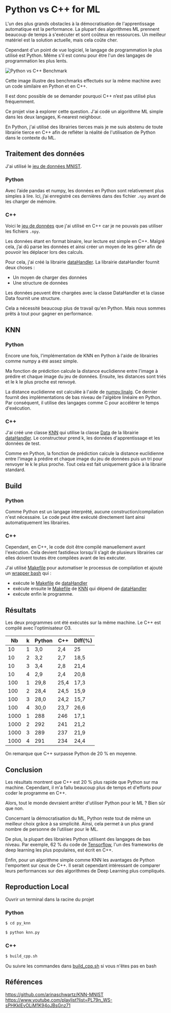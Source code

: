 # Python vs C++ for ML

L'un des plus grands obstacles à la démocratisation de l'apprentissage automatique est la performance. La plupart des algorithmes ML prennent beaucoup de temps à s'exécuter et sont coûteux en ressources.
Un meilleur matériel est la solution actuelle, mais cela coûte cher.

Cependant d'un point de vue logiciel, le langage de programmation le plus utilisé est Python. Même s'il est connu pour être l'un des langages de programmation les plus lents.

![Python vs C++ Benchmark](https://user-images.githubusercontent.com/71285263/191569304-bec1749f-ac1d-4773-86bf-576ab7730d29.png)

Cette image illustre des benchmarks effectués sur la même machine avec un code similaire en Python et en C++.

Il est donc possible de se demander pourquoi C++ n’est pas utilisé plus fréquemment.

Ce projet vise à explorer cette question. J'ai codé un algorithme ML simple dans les deux langages, K-nearest neighbour.

En Python, j'ai utilisé des librairies tierces mais je me suis abstenu de toute librairie tierce en C++ afin de refléter la réalité de l'utilisation de Python dans le contexte du ML.

## Traitement des données

J'ai utilisé le [jeu de données MNIST](https://en.wikipedia.org/wiki/MNIST_database).

### Python

Avec l’aide pandas et numpy, les données en Python sont relativement plus simples à lire. Ici, j’ai enregistré ces dernières dans des fichier `.npy` avant de les charger de mémoire.

### C++

Voici le [jeu de données](http://yann.lecun.com/exdb/mnist/) que j'ai utilisé en C++ car je ne pouvais pas utiliser les fichiers `.npy`. 

Les données étant en format binaire, leur lecture est simple en C++. Malgré cela, j’ai dû parse les données et ainsi créer un moyen de les gérer afin de pouvoir les déplacer lors des calculs.

Pour cela, j'ai créé la librairie [dataHandler](https://github.com/aryamaan3/cpp-vs-python-ml/tree/main/dataHandler).
La librairie dataHandler fournit deux choses :
- Un moyen de charger des données
- Une structure de données

Les données peuvent être chargées avec la classe DataHandler et la classe Data fournit une structure.

Cela a nécessité beaucoup plus de travail qu'en Python. Mais nous sommes prêts à tout pour gagner en performance.

## KNN

### Python

Encore une fois, l'implémentation de KNN en Python à l'aide de librairies comme numpy a été assez simple.

Ma fonction de prédiction calcule la distance euclidienne entre l'image à prédire et chaque image du jeu de données. Ensuite, les distances sont triés et le k le plus proche est renvoyé.

La distance euclidienne est calculée à l'aide de [numpy.linalg](https://numpy.org/doc/stable/reference/routines.linalg.html). Ce dernier fournit des implémentations de bas niveau de l'algèbre linéaire en Python. Par conséquent, il utilise des langages comme C pour accélérer le temps d'exécution.

### C++

J'ai créé une classe [KNN](https://github.com/aryamaan3/cpp-vs-python-ml/blob/main/knn/include/knn.hpp) qui utilise la classe [Data](https://github.com/aryamaan3/cpp-vs-python-ml/blob/main/dataHandler/include/data.hpp) de la librairie [dataHandler](https://github.com/aryamaan3/cpp-vs-python-ml/tree/main/dataHandler). Le constructeur prend k, les données d'apprentissage et les données de test.

Comme en Python, la fonction de prédiction calcule la distance euclidienne entre l'image à prédire et chaque image du jeu de données puis un tri pour renvoyer le k le plus proche. Tout cela est fait uniquement grâce à la librairie standard.

## Build

### Python

Comme Python est un langage interprété, aucune construction/compilation n'est nécessaire. Le code peut être exécuté directement liant ainsi automatiquement les librairies.

### C++

Cependant, en C++, le code doit être compilé manuellement avant l'exécution.
Cela devient fastidieux lorsqu’il s’agit de plusieurs librairies car elles doivent toutes être compilées avant de les exécuter.

J'ai utilisé [Makefile](https://opensource.com/article/18/8/what-how-makefile) pour automatiser le processus de compilation et ajouté un [wrapper bash](https://github.com/aryamaan3/cpp-vs-python-ml/blob/main/build_cpp.sh) qui :
- exécute le [Makefile](https://github.com/aryamaan3/cpp-vs-python-ml/blob/main/dataHandler/Makefile) de [ dataHandler](https://github.com/aryamaan3/cpp-vs-python-ml/tree/main/dataHandler)
- exécute ensuite le [Makefile](https://github.com/aryamaan3/cpp-vs-python-ml/blob/main/knn/Makefile) de [KNN](https://github.com/aryamaan3/cpp-vs-python-ml/tree/main/knn) qui dépend de [dataHandler](https://github.com/aryamaan3/cpp-vs-python-ml/tree/main/dataHandler)
- exécute enfin le programme.

## Résultats

Les deux programmes ont été exécutés sur la même machine. Le C++ est compilé avec l'optimisateur O3.

| Nb | k | Python | C++ | Diff(%) |
| --- | --- | --- | --- | --- |
| 10 | 1 | 3,0 | 2,4 | 25 |
| 10 | 2 | 3,2 | 2,7 | 18,5 |
| 10 | 3 | 3,4 | 2,8 | 21,4 |
| 10 | 4 | 2,9 | 2,4 | 20,8 |
| 100 | 1 | 29,8 | 25,4 | 17,3 |
| 100 | 2 | 28,4 | 24,5 | 15,9 |
| 100 | 3 | 28,0 | 24,2 | 15,7 |
| 100 | 4 | 30,0 | 23,7 | 26,6 |
| 1000 | 1 | 288 | 246 | 17,1 |
| 1000 | 2 | 292 | 241 | 21,2 |
| 1000 | 3 | 289 | 237 | 21,9 |
| 1000 | 4 | 291 | 234 | 24,4 |

On remarque que C++ surpasse Python de 20 % en moyenne.

## Conclusion

Les résultats montrent que C++ est 20 % plus rapide que Python sur ma machine. Cependant, il m'a fallu beaucoup plus de temps et d'efforts pour coder le programme en C++.

Alors, tout le monde devraient arrêter d'utiliser Python pour le ML ? Bien sûr que non. 

Concernant la démocratisation du ML, Python reste tout de même un meilleur choix grâce à sa simplicité. Ainsi, cela permet à un plus grand nombre de personne de l’utiliser pour le ML. 

De plus, la plupart des librairies Python utilisent des langages de bas niveau. Par exemple, 62 % du code de [Tensorflow](https://github.com/tensorflow/tensorflow), l'un des frameworks de deep learning les plus populaires, est écrit en C++.

Enfin, pour un algorithme simple comme KNN les avantages de Python l'emportent sur ceux de C++. Il serait cependant intéressant de comparer leurs performances sur des algorithmes de Deep Learning plus compliqués.

## Reproduction Local

Ouvrir un terminal dans la racine du projet

### Python

```bash
$ cd py_knn
```

```bash
$ python knn.py
```

### C++

```bash
$ build_cpp.sh
```

Ou suivre les commandes dans [build_cpp.sh](https://github.com/aryamaan3/cpp-vs-python-ml/blob/main/build_cpp.sh) si vous n'êtes pas en bash

## Références

https://github.com/arinaschwartz/KNN-MNIST \
https://www.youtube.com/playlist?list=PL79n_WS-sPHKklEvOLiM1K94oJBsGnz71
